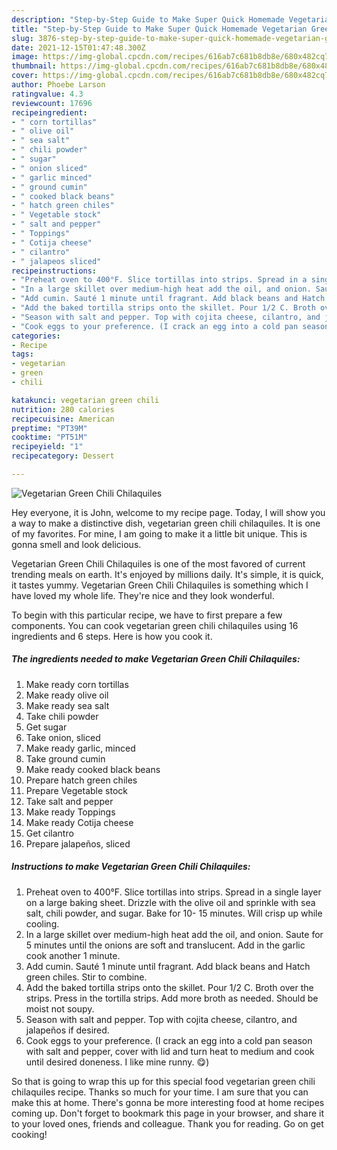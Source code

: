 ```yaml
---
description: "Step-by-Step Guide to Make Super Quick Homemade Vegetarian Green Chili Chilaquiles"
title: "Step-by-Step Guide to Make Super Quick Homemade Vegetarian Green Chili Chilaquiles"
slug: 3876-step-by-step-guide-to-make-super-quick-homemade-vegetarian-green-chili-chilaquiles
date: 2021-12-15T01:47:48.300Z
image: https://img-global.cpcdn.com/recipes/616ab7c681b8db8e/680x482cq70/vegetarian-green-chili-chilaquiles-recipe-main-photo.jpg
thumbnail: https://img-global.cpcdn.com/recipes/616ab7c681b8db8e/680x482cq70/vegetarian-green-chili-chilaquiles-recipe-main-photo.jpg
cover: https://img-global.cpcdn.com/recipes/616ab7c681b8db8e/680x482cq70/vegetarian-green-chili-chilaquiles-recipe-main-photo.jpg
author: Phoebe Larson
ratingvalue: 4.3
reviewcount: 17696
recipeingredient:
- " corn tortillas"
- " olive oil"
- " sea salt"
- " chili powder"
- " sugar"
- " onion sliced"
- " garlic minced"
- " ground cumin"
- " cooked black beans"
- " hatch green chiles"
- " Vegetable stock"
- " salt and pepper"
- " Toppings"
- " Cotija cheese"
- " cilantro"
- " jalapeos sliced"
recipeinstructions:
- "Preheat oven to 400°F. Slice tortillas into strips. Spread in a single layer on a large baking sheet. Drizzle with the olive oil and sprinkle with sea salt, chili powder, and sugar. Bake for 10- 15 minutes. Will crisp up while cooling."
- "In a large skillet over medium-high heat add the oil, and onion. Saute for 5 minutes until the onions are soft and translucent. Add in the garlic cook another 1 minute."
- "Add cumin. Sauté 1 minute until fragrant. Add black beans and Hatch green chiles. Stir to combine."
- "Add the baked tortilla strips onto the skillet. Pour 1/2 C. Broth over the strips. Press in the tortilla strips. Add more broth as needed. Should be moist not soupy."
- "Season with salt and pepper. Top with cojita cheese, cilantro, and jalapeños if desired."
- "Cook eggs to your preference. (I crack an egg into a cold pan season with salt and pepper, cover with lid and turn heat to medium and cook until desired doneness. I like mine runny. 😋)"
categories:
- Recipe
tags:
- vegetarian
- green
- chili

katakunci: vegetarian green chili 
nutrition: 280 calories
recipecuisine: American
preptime: "PT39M"
cooktime: "PT51M"
recipeyield: "1"
recipecategory: Dessert

---
```



![Vegetarian Green Chili Chilaquiles](https://img-global.cpcdn.com/recipes/616ab7c681b8db8e/680x482cq70/vegetarian-green-chili-chilaquiles-recipe-main-photo.jpg)

Hey everyone, it is John, welcome to my recipe page. Today, I will show you a way to make a distinctive dish, vegetarian green chili chilaquiles. It is one of my favorites. For mine, I am going to make it a little bit unique. This is gonna smell and look delicious.



Vegetarian Green Chili Chilaquiles is one of the most favored of current trending meals on earth. It's enjoyed by millions daily. It's simple, it is quick, it tastes yummy. Vegetarian Green Chili Chilaquiles is something which I have loved my whole life. They're nice and they look wonderful.


To begin with this particular recipe, we have to first prepare a few components. You can cook vegetarian green chili chilaquiles using 16 ingredients and 6 steps. Here is how you cook it.

<!--inarticleads1-->

##### The ingredients needed to make Vegetarian Green Chili Chilaquiles:

1. Make ready  corn tortillas
1. Make ready  olive oil
1. Make ready  sea salt
1. Take  chili powder
1. Get  sugar
1. Take  onion, sliced
1. Make ready  garlic, minced
1. Take  ground cumin
1. Make ready  cooked black beans
1. Prepare  hatch green chiles
1. Prepare  Vegetable stock
1. Take  salt and pepper
1. Make ready  Toppings
1. Make ready  Cotija cheese
1. Get  cilantro
1. Prepare  jalapeños, sliced




<!--inarticleads2-->

##### Instructions to make Vegetarian Green Chili Chilaquiles:

1. Preheat oven to 400°F. Slice tortillas into strips. Spread in a single layer on a large baking sheet. Drizzle with the olive oil and sprinkle with sea salt, chili powder, and sugar. Bake for 10- 15 minutes. Will crisp up while cooling.
1. In a large skillet over medium-high heat add the oil, and onion. Saute for 5 minutes until the onions are soft and translucent. Add in the garlic cook another 1 minute.
1. Add cumin. Sauté 1 minute until fragrant. Add black beans and Hatch green chiles. Stir to combine.
1. Add the baked tortilla strips onto the skillet. Pour 1/2 C. Broth over the strips. Press in the tortilla strips. Add more broth as needed. Should be moist not soupy.
1. Season with salt and pepper. Top with cojita cheese, cilantro, and jalapeños if desired.
1. Cook eggs to your preference. (I crack an egg into a cold pan season with salt and pepper, cover with lid and turn heat to medium and cook until desired doneness. I like mine runny. 😋)




So that is going to wrap this up for this special food vegetarian green chili chilaquiles recipe. Thanks so much for your time. I am sure that you can make this at home. There's gonna be more interesting food at home recipes coming up. Don't forget to bookmark this page in your browser, and share it to your loved ones, friends and colleague. Thank you for reading. Go on get cooking!

